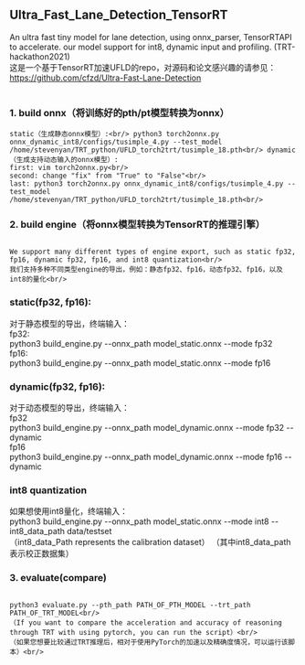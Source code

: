 ## Ultra_Fast_Lane_Detection_TensorRT
An ultra fast tiny model for lane detection, using onnx_parser, TensorRTAPI to accelerate. our model support for int8, dynamic input and profiling. (TRT-hackathon2021)<br/>
这是一个基于TensorRT加速UFLD的repo，对源码和论文感兴趣的请参见：https://github.com/cfzd/Ultra-Fast-Lane-Detection <br/> <br/>

### 1. build onnx（将训练好的pth/pt模型转换为onnx）<br/>
```
static（生成静态onnx模型）:<br/> python3 torch2onnx.py onnx_dynamic_int8/configs/tusimple_4.py --test_model /home/stevenyan/TRT_python/UFLD_torch2trt/tusimple_18.pth<br/> dynamic（生成支持动态输入的onnx模型）:
first: vim torch2onnx.py<br/>
second: change "fix" from "True" to "False"<br/>
last: python3 torch2onnx.py onnx_dynamic_int8/configs/tusimple_4.py --test_model /home/stevenyan/TRT_python/UFLD_torch2trt/tusimple_18.pth<br/>
```

### 2. build engine（将onnx模型转换为TensorRT的推理引擎）<br/>
```

We support many different types of engine export, such as static fp32, fp16, dynamic fp32, fp16, and int8 quantization<br/>
我们支持多种不同类型engine的导出，例如：静态fp32、fp16，动态fp32、fp16，以及int8的量化<br/>
```


### static(fp32, fp16):<br/>
对于静态模型的导出，终端输入：<br/>
fp32:<br/>
python3 build_engine.py --onnx_path model_static.onnx --mode fp32<br/>
fp16:<br/>
python3 build_engine.py --onnx_path model_static.onnx --mode fp16<br/>


### dynamic(fp32, fp16):<br/>
对于动态模型的导出，终端输入：<br/>
fp32<br/>
python3 build_engine.py --onnx_path model_dynamic.onnx --mode fp32 --dynamic<br/>
fp16<br/>
python3 build_engine.py --onnx_path model_dynamic.onnx --mode fp16 --dynamic<br/>


### int8 quantization<br/>
如果想使用int8量化，终端输入：<br/>
python3 build_engine.py --onnx_path model_static.onnx --mode int8 --int8_data_path data/testset<br/>
（int8_data_Path represents the calibration dataset）
（其中int8_data_path表示校正数据集）<br/>

### 3. evaluate(compare)<br/>
```

python3 evaluate.py --pth_path PATH_OF_PTH_MODEL --trt_path PATH_OF_TRT_MODEL<br/>
（If you want to compare the acceleration and accuracy of reasoning through TRT with using pytorch, you can run the script）<br/>
（如果您想要比较通过TRT推理后，相对于使用PyTorch的加速以及精确度情况，可以运行该脚本）<br/>
```



